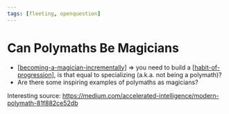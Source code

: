 ```yaml
---
tags: [fleeting, openquestion]
---
```


# Can Polymaths Be Magicians

- [[becoming-a-magician-incrementally]] => you need to build a [[habit-of-progression]], is that equal to specializing (a.k.a. not being a polymath)?
- Are there some inspiring examples of polymaths as magicians?

Interesting source: https://medium.com/accelerated-intelligence/modern-polymath-81f882ce52db

[//begin]: # "Autogenerated link references for markdown compatibility"
[becoming-a-magician-incrementally]: ../4-permanent/becoming-a-magician-incrementally "Becoming a Magician Incrementally"
[habit-of-progression]: ../3-literature/habit-of-progression "Habit of Progression"
[//end]: # "Autogenerated link references"